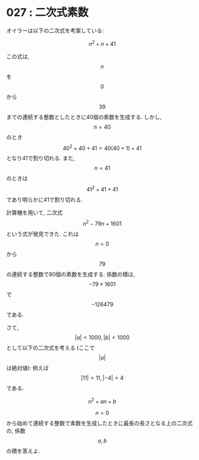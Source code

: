 # 027 : 二次式素数

オイラーは以下の二次式を考案している:

$$n^2 + n + 41$$

この式は, $$n$$ を$$0$$から$$39$$までの連続する整数としたときに40個の素数を生成する. しかし, $$n = 40$$ のとき $$40^2 + 40 + 41 = 40(40 + 1) + 41$$ となり41で割り切れる. また, $$n = 41$$ のときは $$41^2 + 41 + 41$$ であり明らかに41で割り切れる.

計算機を用いて, 二次式 $$n^2 - 79n + 1601$$ という式が発見できた. これは $$n = 0$$ から $$79$$ の連続する整数で80個の素数を生成する. 係数の積は, $$-79 × 1601$$ で $$-126479$$である.

さて, $$|a| < 1000, |b| < 1000$$ として以下の二次式を考える (ここで $$|a|$$ は絶対値): 例えば $$|11| = 11, |-4| = 4$$である.

$$n^2 + an + b$$

$$n = 0$$ から始めて連続する整数で素数を生成したときに最長の長さとなる上の二次式の, 係数 $$a, b$$ の積を答えよ.
